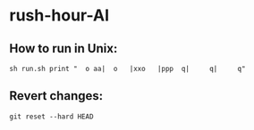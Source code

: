 # rush-hour-AI

## How to run in Unix:
`sh run.sh print "  o aa|  o   |xxo   |ppp  q|     q|     q"`

## Revert changes:
`git reset --hard HEAD`
